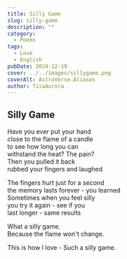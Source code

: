 ```yaml
---
title: Silly Game
slug: silly-game
description: ""
category:
  - Poems
tags:
  - Love
  - English
pubDate: 2024-12-19
cover: ../../images/sillygame.png
coverAlt: AstroVerse-Aliases
author: TiiaAurora
---
```


## Silly Game

Have you ever put your hand<br>
close to the flame of a candle<br>
to see how long you can<br>
withstand the heat? The pain? <br>
Then you pulled it back<br>
rubbed your fingers and laughed<br>

The fingers hurt just for a second<br>
the memory lasts forever - you learned<br>
Sometimes when you feel silly<br>
you try it again - see if you<br>
last longer - same results<br>

What a silly game. <br>
Because the flame won't change. <br>

This is how I love - Such a silly game. <br>
